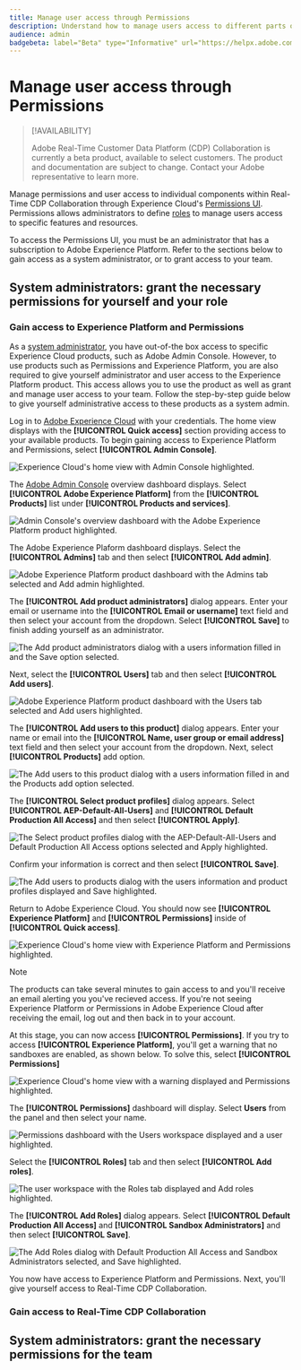 ```yaml
---
title: Manage user access through Permissions
description: Understand how to manage users access to different parts of the Real-Time CDP Collaboration UI.
audience: admin
badgebeta: label="Beta" type="Informative" url="https://helpx.adobe.com/legal/product-descriptions/real-time-customer-data-platform-b2b-edition-prime-and-ultimate-packages.html newtab=true"
---
```

# Manage user access through Permissions

>[!AVAILABILITY]
>
>Adobe Real-Time Customer Data Platform (CDP) Collaboration is currently a beta product, available to select customers. The product and documentation are subject to change. Contact your Adobe representative to learn more.

Manage permissions and user access to individual components within Real-Time CDP Collaboration through Experience Cloud's [Permissions UI](https://experienceleague.adobe.com/en/docs/experience-platform/access-control/abac/permissions-ui/browse). Permissions allows administrators to define [roles](https://experienceleague.adobe.com/en/docs/experience-platform/access-control/abac/permissions-ui/roles) to manage users access to specific features and resources. 

To access the Permissions UI, you must be an administrator that has a subscription to Adobe Experience Platform. Refer to the sections below to gain access as a system administrator, or to grant access to your team.

## System administrators: grant the necessary permissions for yourself and your role

### Gain access to Experience Platform and Permissions

As a [system administrator](https://helpx.adobe.com/enterprise/using/admin-roles.html), you have out-of-the box access to specific Experience Cloud products, such as Adobe Admin Console. However, to use products such as Permissions and Experience Platform, you are also required to give yourself administrator and user access to the Experience Platform product. This access allows you to use the product as well as grant and manage user access to your team. Follow the step-by-step guide below to give yourself administrative access to these products as a system admin.

Log in to [Adobe Experience Cloud](https://experience.adobe.com/) with your credentials. The home view displays with the **[!UICONTROL Quick access]** section providing access to your available products. To begin gaining access to Experience Platform and Permissions, select **[!UICONTROL Admin Console]**.

![Experience Cloud's home view with Admin Console highlighted.](../../assets/permissions/experience-cloud.png)

The [Adobe Admin Console](https://adminconsole.adobe.com/) overview dashboard displays. Select **[!UICONTROL Adobe Experience Platform]** from the **[!UICONTROL Products]** list under **[!UICONTROL Products and services]**.

![Admin Console's overview dashboard with the Adobe Experience Platform product highlighted.](../../assets/permissions/admin-console.png)

The Adobe Experience Plaform dashboard displays. Select the **[!UICONTROL Admins]** tab and then select **[!UICONTROL Add admin]**.

![Adobe Experience Platform product dashboard with the Admins tab selected and Add admin highlighted.](../../assets/permissions/add-admin.png)

The **[!UICONTROL Add product administrators]** dialog appears. Enter your email or username into the **[!UICONTROL Email or username]** text field and then select your account from the dropdown. Select **[!UICONTROL Save]** to finish adding yourself as an administrator.

![The Add product administrators dialog with a users information filled in and the Save option selected.](../../assets/permissions/add-product-administrators.png)

Next, select the **[!UICONTROL Users]** tab and then select **[!UICONTROL Add users]**.

![Adobe Experience Platform product dashboard with the Users tab selected and Add users highlighted.](../../assets/permissions/add-users.png)

The **[!UICONTROL Add users to this product]** dialog appears. Enter your name or email into the **[!UICONTROL Name, user group or email address]** text field and then select your account from the dropdown. Next, select **[!UICONTROL Products]** add option.

![The Add users to this product dialog with a users information filled in and the Products add option selected.](../../assets/permissions/add-users-to-product.png)

The **[!UICONTROL Select product profiles]** dialog appears. Select **[!UICONTROL AEP-Default-All-Users]** and **[!UICONTROL Default Production All Access]** and then select **[!UICONTROL Apply]**.

![The Select product profiles dialog with the AEP-Default-All-Users and Default Production All Access options selected and Apply highlighted.](../../assets/permissions/select-product-profiles.png)

Confirm your information is correct and then select **[!UICONTROL Save]**.

![The Add users to products dialog with the users information and product profiles displayed and Save highlighted.](../../assets/permissions/save-selections.png)

Return to Adobe Experience Cloud. You should now see **[!UICONTROL Experience Platform]** and **[!UICONTROL Permissions]** inside of **[!UICONTROL Quick access]**. 

![Experience Cloud's home view with Experience Platform and Permissions highlighted.](../../assets/permissions/experience-cloud-products.png)

>[!NOTE]
>
> The products can take several minutes to gain access to and you'll receive an email alerting you you've recieved access. If you're not seeing Experience Platform or Permissions in Adobe Experience Cloud after receiving the email, log out and then back in to your account. 

At this stage, you can now access **[!UICONTROL Permissions]**. If you try to access **[!UICONTROL Experience Platform]**, you'll get a warning that no sandboxes are enabled, as shown below. To solve this, select **[!UICONTROL Permissions]**

![Experience Cloud's home view with a warning displayed and Permissions highlighted.](../../assets/permissions/experience-cloud-warning.png)

The **[!UICONTROL Permissions]** dashboard will display. Select **Users** from the panel and then select your name.

![Permissions dashboard with the Users workspace displayed and a user highlighted.](../../assets/permissions/permissions-user.png)

Select the **[!UICONTROL Roles]** tab and then select **[!UICONTROL Add roles]**.

![The user workspace with the Roles tab displayed and Add roles highlighted.](../../assets/permissions/user-roles.png)

The **[!UICONTROL Add Roles]** dialog appears. Select **[!UICONTROL Default Production All Access]** and **[!UICONTROL Sandbox Administrators]** and then select **[!UICONTROL Save]**.

![The Add Roles dialog with Default Production All Access and Sandbox Administrators selected, and Save highlighted.](../../assets/permissions/add-roles.png)

You now have access to Experience Platform and Permissions. Next, you'll give yourself access to Real-Time CDP Collaboration.

### Gain access to Real-Time CDP Collaboration



## System administrators: grant the necessary permissions for the team
